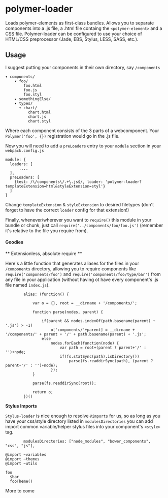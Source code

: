 # polymer-loader

Loads polymer-elements as first-class bundles. Allows you to separate components into a .js file, a .html file containg the `<polymer-element>` and a CSS file. Polymer-loader can be configured to use your choice of HTML/CSS preprocessor (Jade, EBS, Stylus, LESS, SASS, etc.).

## Usage

I suggest putting your components in their own directory, say `/components`

```
▾ components/
    ▾ foo/
        foo.html
        foo.js
        foo.styl
    ▸ somethingElse/
    ▾ types/
      ▾ chart/
          chart.html
          chart.js
          chart.styl
```

Where each component consists of the 3 parts of a webcomponent. Your `Polymer('foo', {})` registration would go in the .js file.

Now you will need to add a `preLoaders` entry to your `module` section in your `webpack.config.js`

```
module: {
  loaders: [
      ....
  ],
  preLoaders: [
    {test: /\/components\/.+\.js$/, loader: 'polymer-loader?templateExtension=html&styleExtension=styl'}
  ]
}
```

Change `templateExtension` & `styleExtension` to desired filetypes (don't forget to have the correct `loader` config for that extension!)


Finally, whenever/wherever you want to `require()` this module in your bundle or chunk, just call `require('../components/foo/foo.js')` (remember it's relative to the file you require from).

#### Goodies

** Extensionless, absolute require **

Here's a little function that generates aliases for the files in your `/components` directory, allowing you to require components like `require('components/foo')` and `require('components/foo/type/bar')` from any file in your application (without having ot have every component's .js file named `index.js`).

```
        alias: (function() {

            var o = {}, root = __dirname + '/components/';

            function parse(nodes, parent) {

                if(parent && nodes.indexOf(path.basename(parent) + '.js') > -1)
                    o['components/'+parent] = __dirname + '/components/' + parent + '/' + path.basename(parent) + '.js';
                else
                    nodes.forEach(function(node) {
                        var path = root+(parent ? parent+'/' : '')+node;
                        if(fs.statSync(path).isDirectory())
                            parse(fs.readdirSync(path), (parent ? parent+'/' : '')+node);
                    });
            }

            parse(fs.readdirSync(root));

            return o;
        })()
```


**Stylus Imports**

`Stylus-loader` is nice enough to resolve `@imports` for us, so as long as you have your css/style directory listed in `modulesDirectories` you can add import common variable/helper stylus files into your component's `<style>` tag.

```
        modulesDirectories: ["node_modules", "bower_components", "css", "js"],
```

```
@import ~variables
@import ~themes
@import ~utils

foo
  $bar
  fooTheme()
```

  


More to come
